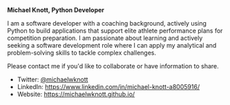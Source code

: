 **Michael Knott, Python Developer**

I am a software developer with a coaching background, actively using Python to build applications that support elite athlete performance plans for competition preparation. I am passionate about learning and actively seeking a software development role where I can apply my analytical and problem-solving skills to tackle complex challenges.

Please contact me if you'd like to collaborate or have information to share.

 - Twitter: [@michaelwknott](https://twitter.com/michaelwknott)
 - LinkedIn: https://www.linkedin.com/in/michael-knott-a8005916/
 - Website: https://michaelwknott.github.io/


<!---
michaelwknott/michaelwknott is a ✨ special ✨ repository because its `README.md` (this file) appears on your GitHub profile.
You can click the Preview link to take a look at your changes.
--->
